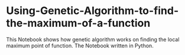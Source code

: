 # Using-Genetic-Algorithm-to-find-the-maximum-of-a-function
This Notebook shows how genetic algorithm works on finding the local maximum point of function.
The Notebook written in Python.
